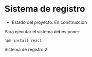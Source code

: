 <h1> Sistema de registro </h1>

- Estado del proyecto: En construccion

Para ejecutar el sistema debes poner:

```npm install react```

Sistema de registro 2
